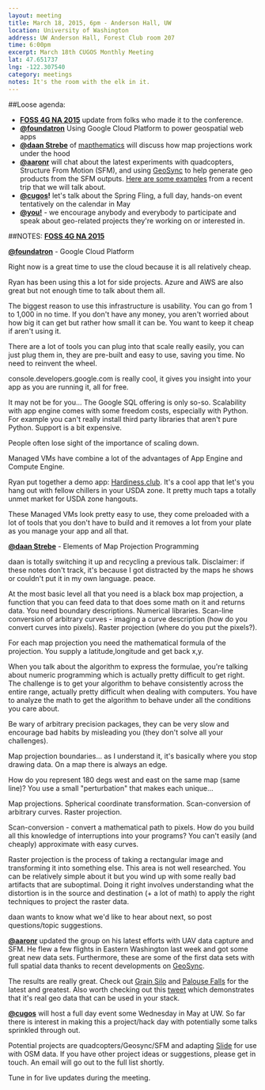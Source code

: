 ```yaml
---
layout: meeting
title: March 18, 2015, 6pm - Anderson Hall, UW
location: University of Washington
address: UW Anderson Hall, Forest Club room 207
time: 6:00pm
excerpt: March 18th CUGOS Monthly Meeting
lat: 47.651737
lng: -122.307540
category: meetings
notes: It's the room with the elk in it.
---
```


##Loose agenda:
- **[FOSS 4G NA 2015](https://2015.foss4g-na.org/)** update from folks who made it to the conference.
- **[@foundatron](https://github.com/foundatron)** Using Google Cloud Platform to power geospatial web apps
- **[@daan Strebe](http://www.mapthematics.com/Essentials.php)** of [mapthematics](http://www.mapthematics.com/Essentials.php) will discuss how map projections work under the hood
- **[@aaronr](https://github.com/aaronr)** will chat about the latest experiments with quadcopters, Structure From Motion (SFM), and using [GeoSync](https://github.com/aaronr/geosync) to help generate geo products from the SFM outputs. [Here are some examples](https://www.flickr.com/photos/racicot/sets/72157650778573910/) from a recent trip that we will talk about.
- **[@cugos](https://github.com/cugos)!** let's talk about the Spring Fling, a full day, hands-on event tentatively on the calendar in May
- **[@you!](http://github.com/cugos/cugos.github.com)** - we encourage anybody and everybody to participate and speak about geo-related projects they're working on or interested in.

##NOTES:
**[FOSS 4G NA 2015](https://2015.foss4g-na.org/)**



**[@foundatron](https://github.com/foundatron)** - Google Cloud Platform

Right now is a great time to use the cloud because it is all relatively cheap.

Ryan has been using this a lot for side projects. Azure and AWS are also great but not enough time to talk about them all.

The biggest reason to use this infrastructure is usability. You can go from 1 to 1,000 in no time. If you don't have any money, you aren't worried about how big it can get but rather how small it can be. You want to keep it cheap if aren't using it.

There are a lot of tools you can plug into that scale really easily, you can just plug them in, they are pre-built and easy to use, saving you time. No need to reinvent the wheel.

console.developers.google.com is really cool, it gives you insight into your app as you are running it, all for free.

It may not be for you... The Google SQL offering is only so-so. Scalability with app engine comes with some freedom costs, especially with Python. For example you can't really install third party libraries that aren't pure Python. Support is a bit expensive.

People often lose sight of the importance of scaling down.

Managed VMs have combine a lot of the advantages of App Engine and Compute Engine.

Ryan put together a demo app: [Hardiness.club](hardiness.club). It's a cool app that let's you hang out with fellow chillers in your USDA zone. It pretty much taps a totally unmet market for USDA zone hangouts.

These Managed VMs look pretty easy to use, they come preloaded with a lot of tools that you don't have to build and it removes a lot from your plate as you manage your app and all that.


**[@daan Strebe](http://www.mapthematics.com/Essentials.php)** - Elements of Map Projection Programming

daan is totally switching it up and recycling a previous talk. Disclaimer: if these notes don't track, it's because I got distracted by the maps he shows or couldn't put it in my own language. peace.

At the most basic level all that you need is a black box map projection, a function that you can feed data to that does some math on it and returns data. You need boundary descriptions. Numerical libraries. Scan-line conversion of arbitrary curves - imaging a curve description (how do you convert curves into pixels). Raster projection (where do you put the pixels?).

For each map projection you need the mathematical formula of the projection. You supply a latitude,longitude and get back x,y.

When you talk about the algorithm to express the formulae, you're talking about numeric programming which is actually pretty difficult to get right. The challenge is to get your algorithm to behave consistently across the entire range, actually pretty difficult when dealing with computers. You have to analyze the math to get the algorithm to behave under all the conditions you care about.

Be wary of arbitrary precision packages, they can be very slow and encourage bad habits by misleading you (they don't solve all your challenges).

Map projection boundaries... as I understand it, it's basically where you stop drawing data. On a map there is always an edge.

How do you represent 180 degs west and east on the same map (same line)? You use a small "perturbation" that makes each unique...

Map projections. Spherical coordinate transformation. Scan-conversion of arbitrary curves. Raster projection.

Scan-conversion - convert a mathematical path to pixels. How do you build all this knowledge of interruptions into your programs? You can't easily (and cheaply) approximate with easy curves.

Raster projection is the process of taking a rectangular image and transforming it into something else. This area is not well researched. You can be relatively simple about it but you wind up with some really bad artifacts that are suboptimal. Doing it right involves understanding what the distortion is in the source and destination (+ a lot of math) to apply the right techniques to project the raster data.

daan wants to know what we'd like to hear about next, so post questions/topic suggestions.


**[@aaronr](https://github.com/aaronr)** updated the group on his latest efforts with UAV data capture and SFM. He flew a few flights in Eastern Washington last week and got some great new data sets. Furthermore, these are some of the first data sets with full spatial data thanks to recent developments on [GeoSync](https://github.com/aaronr/geosync).

The results are really great. Check out [Grain Silo](https://sketchfab.com/models/7ff2bf12778c46ac9938d06b4969c5e8) and [Palouse Falls](https://sketchfab.com/models/7ff2bf12778c46ac9938d06b4969c5e8) for the latest and greatest. Also worth checking out this [tweet](https://twitter.com/reprojected/status/575010533843210241) which demonstrates that it's real geo data that can be used in your stack.


**[@cugos](https://github.com/cugos)** will host a full day event some Wednesday in May at UW. So far there is interest in making this a project/hack day with potentially some talks sprinkled through out.

Potential projects are quadcopters/Geosync/SFM and adapting [Slide](http://labs.strava.com/slide/) for use with OSM data. If you have other project ideas or suggestions, please get in touch. An email will go out to the full list shortly.



Tune in for live updates during the meeting.
